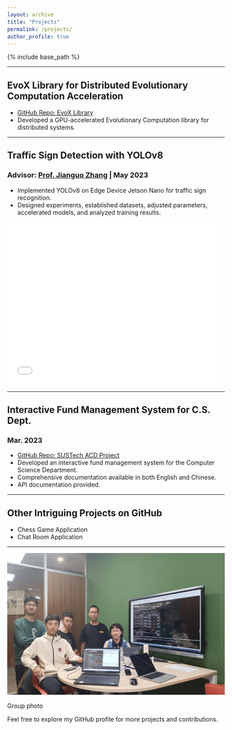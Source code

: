 ```yaml
---
layout: archive
title: "Projects"
permalink: /projects/
author_profile: true
---
```


{% include base_path %}

---

## EvoX Library for Distributed Evolutionary Computation Acceleration

- [GitHub Repo: EvoX Library](https://github.com/EMI-Group/evox)
- Developed a GPU-accelerated Evolutionary Computation library for distributed systems.

---

## Traffic Sign Detection with YOLOv8
### Advisor: [Prof. Jianguo Zhang](https://www.sustech.edu.cn/zh/faculties/zhangjianguo.html) | May 2023

- Implemented YOLOv8 on Edge Device Jetson Nano for traffic sign recognition.
- Designed experiments, established datasets, adjusted parameters, accelerated models, and analyzed training results.

<embed src="/files/Traffic_Sign_Detection.pdf" width="500" height="375" type="application/pdf">

---

## Interactive Fund Management System for C.S. Dept.
### Mar. 2023

- [GitHub Repo: SUSTech ACD Project](https://github.com/skylynf/SUSTechACD)
- Developed an interactive fund management system for the Computer Science Department.
- Comprehensive documentation available in both English and Chinese.
- API documentation provided.

---

## Other Intriguing Projects on GitHub

- Chess Game Application
- Chat Room Application

---

![Me with groupmate](/images/i2ai.jpg "Me with groupmate")

Group photo

Feel free to explore my GitHub profile for more projects and contributions.



